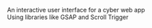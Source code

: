 An interactive user interface for a cyber web app <br>
Using libraries like GSAP and Scroll Trigger
